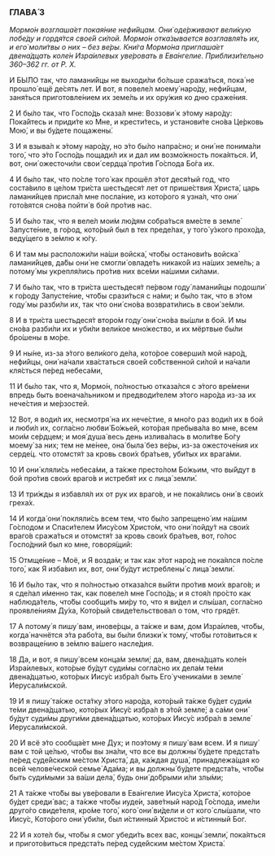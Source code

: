 ### ГЛАВА́ 3

_Мормо́н возглаша́ет покая́ние нефи́йцам. Они́ оде́рживают вели́кую побе́ду и гордя́тся свое́й си́лой. Мормо́н отка́зывается возглавля́ть их, и его́ моли́твы о них – без ве́ры. Кни́га Мормо́на приглаша́ет двена́дцать коле́н Изра́илевых уве́ровать в Ева́нгелие. Приблизи́тельно 360–362 гг. от Р. Х._

И БЫ́ЛО так, что ламани́йцы не выходи́ли бо́льше сража́ться, пока́ не прошло́ ещё де́сять лет. И вот, я повеле́л моему́ наро́ду, нефи́йцам, заня́ться приготовле́нием их земе́ль и их ору́жия ко дню сраже́ния.

2 И бы́ло так, что Госпо́дь сказа́л мне: Воззови́ к э́тому наро́ду: Пока́йтесь и приди́те ко Мне, и крести́тесь, и установи́те сно́ва Це́рковь Мою́, и вы бу́дете пощажены́.

3 И я взыва́л к э́тому наро́ду, но э́то бы́ло напра́сно; и они́ не понима́ли того́, что э́то Госпо́дь пощади́л их и дал им возмо́жность пока́яться. И, вот, они́ ожесточи́ли свои́ сердца́ про́тив Го́спода Бо́га их.

4 И бы́ло так, что по́сле того́ как прошёл э́тот деся́тый год, что соста́вило в це́лом три́ста шестьдеся́т лет от прише́ствия Христа́, царь ламани́йцев присла́л мне посла́ние, из кото́рого я узна́л, что они́ гото́вятся сно́ва пойти́ в бой про́тив нас.

5 И бы́ло так, что я веле́л мои́м лю́дям собра́ться вме́сте в земле́ Запусте́ние, в го́род, кото́рый был в тех преде́лах, у того́ у́зкого прохо́да, веду́щего в зе́млю к ю́гу.

6 И там мы расположи́ли на́ши войска́, что́бы останови́ть войска́ ламани́йцев, да́бы они́ не смогли́ овладе́ть никако́й из на́ших земе́ль; а потому́ мы укрепля́лись про́тив них все́ми на́шими си́лами.

7 И бы́ло так, что в три́ста шестьдеся́т пе́рвом году́ ламани́йцы подошли́ к го́роду Запусте́ние, что́бы срази́ться с на́ми; и бы́ло так, что в э́том году́ мы разби́ли их, так что они́ сно́ва возврати́лись в свои́ зе́мли.

8 И в три́ста шестьдеся́т второ́м году́ они́ сно́ва вы́шли в бой. И мы сно́ва разби́ли их и уби́ли вели́кое мно́жество, и их мёртвые бы́ли бро́шены в мо́ре.

9 И ны́не, из-за э́того вели́кого де́ла, кото́рое соверши́л мой наро́д, нефи́йцы, они́ на́чали хва́статься свое́й со́бственной си́лой и на́чали кля́сться пе́ред небеса́ми,

11 И бы́ло так, что я, Мормо́н, по́лностью отказа́лся с э́того вре́мени впредь быть военача́льником и предводи́телем э́того наро́да из-за их нече́стия и ме́рзостей.

12 Вот, я води́л их, несмотря́ на их нече́стие, я мно́го раз води́л их в бой и люби́л их, согла́сно любви́ Бо́жьей, кото́рая пребыва́ла во мне, всем мои́м се́рдцем; и моя́ душа́ весь день излива́лась в моли́тве Бо́гу моему́ за них; тем не ме́нее, она́ была́ без ве́ры, из-за ожесточе́ния их серде́ц. что отомстя́т за кровь свои́х бра́тьев, уби́тых их врага́ми.

10 И они́ кляли́сь небеса́ми, а та́кже престо́лом Бо́жьим, что вы́йдут в бой про́тив свои́х враго́в и истребя́т их с лица́ земли́.

13 И три́жды я избавля́л их от рук их враго́в, и не пока́ялись они́ в свои́х греха́х.

14 И когда́ они́ покляли́сь всем тем, что бы́ло запрещено́ им на́шим Го́сподом и Спаси́телем Иису́сом Христо́м, что они́ пойду́т на свои́х враго́в сража́ться и отомстя́т за кровь свои́х бра́тьев, вот, го́лос Госпо́дний был ко мне, говоря́щий:

15 Отмще́ние – Моё, и Я возда́м; и так как э́тот наро́д не пока́ялся по́сле того́, как Я изба́вил их, вот, они́ бу́дут истреблены́ с лица́ земли́.

16 И бы́ло так, что я по́лностью отказа́лся вы́йти про́тив мои́х враго́в; и я сде́лал и́менно так, как повеле́л мне Госпо́дь; и я стоя́л про́сто как наблюда́тель, что́бы сообщи́ть ми́ру то, что я ви́дел и слы́шал, согла́сно проявле́ниям Ду́ха, Кото́рый свиде́тельствовал о том, что грядёт.

17 А потому́ я пишу́ вам, инове́рцы, а та́кже и вам, дом Изра́илев, что́бы, когда́ начнётся э́та рабо́та, вы бы́ли близки́ к тому́, что́бы гото́виться к возвраще́нию в зе́млю ва́шего насле́дия.

18 Да, и вот, я пишу́ всем конца́м земли́; да, вам, двена́дцать коле́н Изра́илевых, кото́рые бу́дут суди́мы согла́сно их дела́м те́ми двена́дцатью, кото́рых Иису́с избра́л быть Его́ ученика́ми в земле́ Иерусали́мской.

19 И я пишу́ та́кже оста́тку э́того наро́да, кото́рый та́кже бу́дет суди́м те́ми двена́дцатью, кото́рых Иису́с избра́л в э́той земле́; а са́ми они́ бу́дут суди́мы други́ми двена́дцатью, кото́рых Иису́с избра́л в земле́ Иерусали́мской.

20 И всё э́то сообща́ет мне Дух; и поэ́тому я пишу́ вам всем. И я пишу́ вам с той це́лью, что́бы вы зна́ли, что все вы должны́ бу́дете предста́ть пе́ред суде́йским ме́стом Христа́, да, ка́ждая душа́, принадлежа́щая ко всей челове́ческой семье́ Ада́ма; и вы должны́ бу́дете предста́ть, что́бы быть суди́мыми за ва́ши дела́, будь они́ до́брыми и́ли злы́ми;

21 А та́кже что́бы вы уве́ровали в Ева́нгелие Иису́са Христа́, кото́рое бу́дет среди́ вас; а та́кже что́бы иуде́и, заве́тный наро́д Го́спода, име́ли друго́го свиде́теля, кро́ме того́, кого́ они́ ви́дели и от кого́ слы́шали, что Иису́с, Кото́рого они́ уби́ли, был и́стинный Христо́с и и́стинный Бог.

22 И я хоте́л бы, что́бы я смог убеди́ть всех вас, концы́ земли́, пока́яться и пригото́виться предста́ть пе́ред суде́йским ме́стом Христа́.
